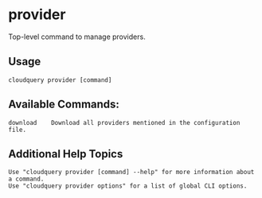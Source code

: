 # provider

Top-level command to manage providers.

## Usage

```
cloudquery provider [command]
```

## Available Commands:

```
download    Download all providers mentioned in the configuration file.
```

## Additional Help Topics

```
Use "cloudquery provider [command] --help" for more information about a command.
Use "cloudquery provider options" for a list of global CLI options.
```
